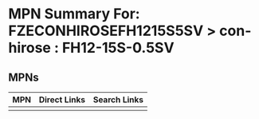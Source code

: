 



# MPN Summary For: FZECONHIROSEFH1215S5SV > con-hirose : FH12-15S-0.5SV

## MPNs
  

|MPN|Direct Links|Search Links|
| :--- | :--- | :--- |
||||
